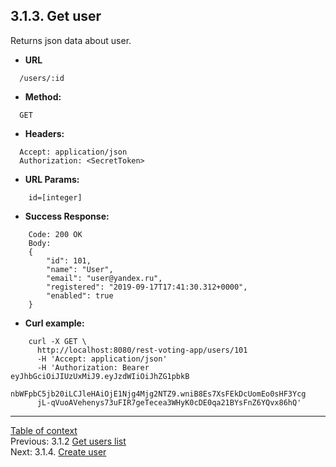 **3.1.3. Get user**
----
Returns json data about user.
* **URL** 
```
  /users/:id
```
* **Method:**
```
  GET
```
 
* **Headers:**
```
  Accept: application/json
  Authorization: <SecretToken>
```
* **URL Params:**
```
    id=[integer]
```
* **Success Response:**
```
    Code: 200 OK
    Body:
    {
        "id": 101,
        "name": "User",
        "email": "user@yandex.ru",
        "registered": "2019-09-17T17:41:30.312+0000",
        "enabled": true
    }
``` 
* **Curl example:**
```
    curl -X GET \
      http://localhost:8080/rest-voting-app/users/101
      -H 'Accept: application/json'
      -H 'Authorization: Bearer eyJhbGciOiJIUzUxMiJ9.eyJzdWIiOiJhZG1pbkB
      nbWFpbC5jb20iLCJleHAiOjE1Njg4Mjg2NTZ9.wniB8Es7XsFEkDcUomEo0sHF3Ycg
      jL-qVuoAVehenys73uFIR7geTecea3WHyK0cDE0qa21BYsFnZ6YQvx86hQ'
```
----
[Table of context](api.md) \
Previous: 3.1.2 [Get users list](3_1_2.md) \
Next: 3.1.4. [Create user](3_1_4.md)